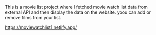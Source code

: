 This is a movie list project where I fetched movie watch list data from          
external API and then display the data on the website. yoou can add or remove films from your list.                                                             
 
https://moviewatchlist1.netlify.app/    

